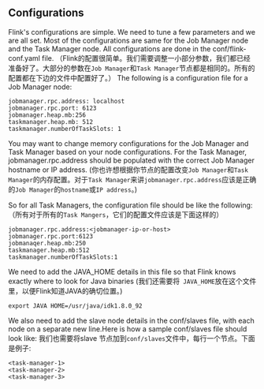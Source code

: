 Configurations
---
Flink's configurations are simple. We need to tune a few parameters and we are all set. Most of the configurations are same for the Job Manager node and the Task Manager node. All configurations are done in the conf/flink-conf.yaml file.
（Flink的配置很简单。我们需要调整一小部分参数，我们都已经准备好了。大部分的参数在`Job Manager`和`Task Manager`节点都是相同的。所有的配置都在下边的文件中配置好了。）
The following is a configuration file for a Job Manager node:
```
jobmanager.rpc.address: localhost 
jobmanager.rpc.port: 6123 
jobmanager.heap.mb:256 
taskmanager.heap.mb: 512
taskmanager.numberOfTaskSlots: 1
```
You may want to change memory configurations for the Job Manager and Task Manager based on your node configurations. For the Task Manager, jobmanager.rpc.address should be populated with the correct Job Manager hostname or IP address.
(你也许想根据你节点的配置改变`Job Manager`和`Task Manager`的内存配置。对于`Task Manager`来讲`jobmanager.rpc.address`应该是正确的`Job Manager`的`hostname`或`IP address`。)

So for all Task Managers, the configuration file should be like the following:
（所有对于所有的`Task Mangers`，它们的配置文件应该是下面这样的）
```
jobmanager.rpc.address:<jobmanager-ip-or-host>
jobmanager.rpc.port:6123
jobmanaqer.heap.mb:250
taskmanager.heap.mb:512
taskmanager.numberOfTaskSlots:1
```
We need to add the JAVA_HOME details in this file so that Flink knows exactly where to look for Java binaries
(我们还需要将` JAVA_HOME`放在这个文件里，以便Flink知道JAVA的确切位置。)
```
export JAVA HOME=/usr/java/idk1.8.0_92
```
We also need to add the slave node details in the conf/slaves file, with each node on a separate new line.Here is how a sample conf/slaves file should look like:
我们也需要将slave 节点加到`conf/slaves`文件中，每行一个节点。下面是例子:
```
<task-manager-1>
<task-manager-2>
<task-manager-3>
```

